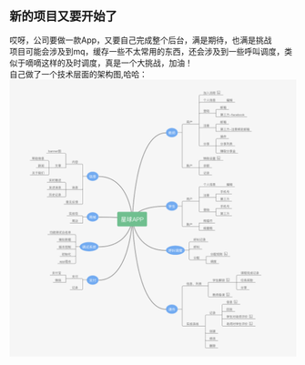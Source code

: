 [prop:title]: 新的项目又要开始了.md
[prop:date]: 2019年07月17日
[prop:tags]: life

## 新的项目又要开始了<br>
哎呀，公司要做一款App，又要自己完成整个后台，满是期待，也满是挑战<br>
项目可能会涉及到mq，缓存一些不太常用的东西，还会涉及到一些呼叫调度，类似于嘀嘀这样的及时调度，真是一个大挑战，加油！<br>
自己做了一个技术层面的架构图,哈哈：<br>
<img src='https://raw.githubusercontent.com/qq443672581/qq443672581.github.io/master/imgs/201907/star.png' />


